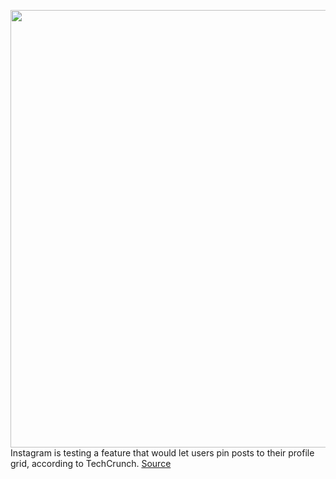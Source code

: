 <img src='https://cdn.vox-cdn.com/thumbor/iez1fbyfNEIgS5p_RFu2QylJzTI=/0x0:2040x1360/1200x800/filters:focal(857x517:1183x843)/cdn.vox-cdn.com/uploads/chorus_image/image/70795436/acastro_190919_1777_instagram_0002.0.0.png' width='700px' /><br/>
Instagram is testing a feature that would let users pin posts to their profile grid, according to TechCrunch.
<a href='https://www.theverge.com/2022/4/26/23042757/instagram-pinned-grid-posts-test'> Source <a/>